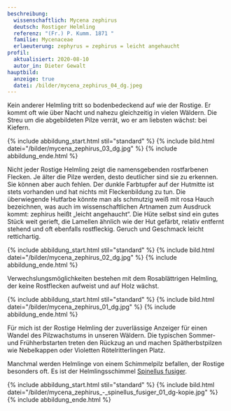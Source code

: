 ```yaml
---
beschreibung:
  wissenschaftlich: Mycena zephirus
  deutsch: Rostiger Helmling
  referenz: "(Fr.) P. Kumm. 1871 "
  familie: Mycenaceae
  erlaeuterung: zephyrus = zephirus = leicht angehaucht
profil:
  aktualisiert: 2020-08-10
  autor_in: Dieter Gewalt
hauptbild:
  anzeige: true
  datei: /bilder/mycena_zephirus_04_dg.jpeg
---
```

Kein anderer Helmling tritt so bodenbedeckend auf wie der Rostige. Er kommt oft wie über Nacht und nahezu gleichzeitig in vielen Wäldern. Die Streu um die abgebildeten Pilze verrät, wo er am liebsten wächst: bei Kiefern.

{% include abbildung_start.html stil="standard" %}
{% include bild.html datei="/bilder/mycena_zephirus_03_dg.jpg" %}
{% include abbildung_ende.html %}

Nicht jeder Rostige Helmling zeigt die namensgebenden rostfarbenen Flecken. Je älter die Pilze werden, desto deutlicher sind sie zu erkennen. Sie können aber auch fehlen. Der dunkle Farbtupfer auf der Hutmitte ist stets vorhanden und hat nichts mit Fleckenbildung zu tun. Die überwiegende Hutfarbe könnte man als schmutzig weiß mit rosa Hauch bezeichnen, was auch im wissenschaftlichen Artnamen zum Ausdruck kommt: zephirus heißt „leicht angehaucht“. Die Hüte selbst sind ein gutes Stück weit gerieft, die Lamellen ähnlich wie der Hut gefärbt, relativ entfernt stehend und oft ebenfalls rostfleckig. Geruch und Geschmack leicht rettichartig.

{% include abbildung_start.html stil="standard" %}
{% include bild.html datei="/bilder/mycena_zephirus_02_dg.jpg" %}
{% include abbildung_ende.html %}

Verwechslungsmöglichkeiten bestehen mit dem Rosablättrigen Helmling, der keine Rostflecken aufweist und auf Holz wächst.

{% include abbildung_start.html stil="standard" %}
{% include bild.html datei="/bilder/mycena_zephirus_01_dg.jpg" %}
{% include abbildung_ende.html %}

Für mich ist der Rostige Helmling der zuverlässige Anzeiger für einen Wandel des Pilzwachstums in unseren Wäldern. Die typischen Sommer- und Frühherbstarten treten den Rückzug an und machen Spätherbstpilzen wie Nebelkappen oder Violetten Rötelritterlingen Platz.

Manchmal werden Helmlinge von einem Schimmelpilz befallen, der Rostige besonders oft. Es ist der Helmlingsschimmel [Spinellus fusiger](/pilze/spinellus-fusiger-helmlings-schimmel).

{% include abbildung_start.html stil="standard" %}
{% include bild.html datei="/bilder/mycena_zephirus_-_spinellus_fusiger_01_dg-kopie.jpg" %}
{% include abbildung_ende.html %}